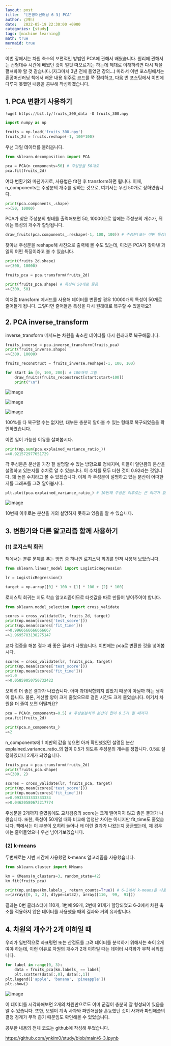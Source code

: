 ```yaml
---
layout: post
title:  "[혼공머신러닝 6-3] PCA"
author: 김예나
date:   2022-05-19 22:30:00 +0900
categories: [study]
tags: [machine learning]
math: true
mermaid: true
---
```



이번 장에서는 차원 축소의 보편적인 방법인 PCA에 관해서 배웠습니다. 원리에 관해서는 선형대수 시간에 배웠던 것이 얼핏 떠오르기는 하는데 제대로 이해하려면 다시 책을 펼쳐봐야 할 것 같습니다.(자그마치 3년 전에 들었던 강의...) 따라서 이번 포스팅에서는 혼공머신러닝 책에서 배운 내용 위주로 코드를 쭉 정리하고, 다음 번 포스팅에서 이번에 다루지 못했던 내용을 공부해 작성하겠습니다.


## 1\. PCA 변환기 사용하기


```python
!wget https://bit.ly/fruits_300_data -O fruits_300.npy

import numpy as np

fruits = np.load('fruits_300.npy')
fruits_2d = fruits.reshape(-1, 100*100)
```


우선 과일 데이터를 불러옵니다.


```python
from sklearn.decomposition import PCA

pca = PCA(n_components=50) # 주성분을 50개로
pca.fit(fruits_2d)
```


여타 변환기와 마찬가지로, 사용법은 fit한 후 transform하면 됩니다. 이때, n_components는 주성분의 개수를 정하는 것으로, 여기서는 우선 50개로 정하였습니다.


```python
print(pca.components_.shape)
=>(50, 10000)
```


PCA가 찾은 주성분의 형태를 출력해보면 50, 10000으로 앞에는 주성분의 개수가, 뒤에는 특성의 개수가 할당됩니다.


```python
draw_fruits(pca.components_.reshape(-1, 100, 100)) # 주성분(또는 어떤 특성을 잡아낸 것)
```


찾아낸 주성분을 reshape해 사진으로 출력해 볼 수도 있는데, 이것은 PCA가 찾아낸 과일의 어떤 특징이라고 볼 수 있습니다.


```python
print(fruits_2d.shape)
=>(300, 10000)

fruits_pca = pca.transform(fruits_2d)

print(fruits_pca.shape) # 특성이 50개로 줄음
=>(300, 50)
```


이처럼 transform 메서드를 사용해 데이터를 변환할 경우 10000개의 특성이 50개로 줄어들게 됩니다. 그렇다면 줄어들은 특성을 다시 원래대로 복구할 수 있을까요?


## 2\. PCA inverse_transform


inverse_transform 메서드는 차원을 축소한 데이터를 다시 원래대로 복구해줍니다.


```python
fruits_inverse = pca.inverse_transform(fruits_pca)
print(fruits_inverse.shape)
=>(300, 10000)

fruits_reconstruct = fruits_inverse.reshape(-1, 100, 100)

for start in [0, 100, 200]: # 100개씩 그림
    draw_fruits(fruits_reconstruct[start:start+100])
    print("\n")
```


![image](https://user-images.githubusercontent.com/80688900/169310479-43426506-b868-429b-a6b4-007503a33394.png)


![image](https://user-images.githubusercontent.com/80688900/169310647-74c68bc8-619c-4c85-b194-6df74958178a.png)


![image](https://user-images.githubusercontent.com/80688900/169310675-8afd32a1-6480-457d-b821-843b97fab5d1.png)


100%를 다 복구할 수는 없지만, 대부분 충분히 알아볼 수 있는 형태로 복구되었음을 확인하였습니다.


이런 일이 가능한 이유를 살펴봅시다.


```python
print(np.sum(pca.explained_variance_ratio_))
=>0.921572977651729
```


각 주성분은 분산을 가장 잘 설명할 수 있는 방향으로 정해지며, 이들이 얼만큼의 분산을 설명하고 있는지를 수치로 알 수 있습니다. 이 수치를 모두 더한 것이 0.92라는 것입니다. 꽤 높은 수치라고 볼 수 있겠습니다. 이제 각 주성분이 설명하고 있는 분산이 어떠한지를 그래프를 그려 알아봅시다.


```python
plt.plot(pca.explained_variance_ratio_) # 10번째 주성분 이후로는 큰 의미가 없음
```


![image](https://user-images.githubusercontent.com/80688900/169311570-6663f8b0-bbcb-4e6d-bd50-9f91796683ff.png)


10번째 이후로는 분산을 거의 설명하지 못하고 있음을 알 수 있습니다.


## 3\. 변환기와 다른 알고리즘 함께 사용하기


### (1) 로지스틱 회귀


책에서는 분류 문제를 푸는 방법 중 하나인 로지스틱 회귀를 먼저 사용해 보았습니다.


```python
from sklearn.linear_model import LogisticRegression

lr = LogisticRegression()

target = np.array([0] * 100 + [1] * 100 + [2] * 100)
```


로지스틱 회귀는 지도 학습 알고리즘이므로 타겟값을 따로 만들어 넣어주어야 합니다.


```python
from sklearn.model_selection import cross_validate

scores = cross_validate(lr, fruits_2d, target)
print(np.mean(scores['test_score']))
print(np.mean(scores['fit_time']))
=>0.9966666666666667
=>1.9695783138275147
```


교차 검증을 해본 결과 꽤 좋은 결과가 나왔습니다. 이번에는 pca로 변환한 것을 넣어봅시다.


```python
scores = cross_validate(lr, fruits_pca, target)
print(np.mean(scores['test_score']))
print(np.mean(scores['fit_time']))
=>1.0
=>0.05859050750732422
```


오히려 더 좋은 결과가 나왔습니다. 아마 과대적합되지 않았기 때문이 아닐까 하는 생각이 듭니다. 물론, 계산할 양이 크게 줄었으므로 걸린 시간도 크게 줄었습니다. 여기서 차원을 더 줄여 보면 어떨까요?


```python
pca = PCA(n_components=0.5) # 주성분분석의 분산의 합이 0.5가 될 때까지
pca.fit(fruits_2d)

print(pca.n_components_)
=>2
```


n_components에 1 미만의 값을 넣으면 아까 확인했었던 설명된 분산 explained_variance_ratio_의 합이 0.5가 되도록 주성분의 개수를 정합니다. 0.5로 설정하였더니 2개가 되었습니다.


```python
fruits_pca = pca.transform(fruits_2d)
print(fruits_pca.shape)
=>(300, 2)

scores = cross_validate(lr, fruits_pca, target)
print(np.mean(scores['test_score']))
print(np.mean(scores['fit_time']))
=>0.9933333333333334
=>0.04620580673217774
```


주성분을 2개까지 줄였음에도 교차검증의 score는 크게 떨어지지 않고 좋은 결과가 나왔습니다. 또한, 특성이 50개일 때와 비교해 엄청난 차이는 아니지만 fit_time도 줄었습니다. 책에서는 이 부분이 오히려 늘어나 왜 이런 결과가 나왔는지 궁금했는데, 제 경우에는 줄어들었으니 우선 넘어가보겠습니다.


### (2) k-means


두번째로는 저번 시간에 사용했던 k-means 알고리즘을 사용했습니다.


```python
from sklearn.cluster import KMeans

km = KMeans(n_clusters=3, random_state=42)
km.fit(fruits_pca)

print(np.unique(km.labels_, return_counts=True)) # 6-2에서 k-means을 사용했던 결과와 거의 비슷
=>(array([0, 1, 2], dtype=int32), array([110,  99,  91]))
```


결과는 0번 클러스터에 110개, 1번에 99개, 2번에 91개가 할당되었고 6-2에서 차원 축소를 적용하지 않은 데이터를 사용했을 때의 결과와 거의 유사합니다.


## 4\. 차원의 개수가 2개 이하일 때


우리가 일반적으로 좌표평면 또는 산점도를 그려 데이터를 분석하기 위해서는 축이 2개여야 하는데, 이런 이유로 차원의 개수가 2개 이하일 때는 데이터 시각화가 무척 쉬워집니다.


```python
for label in range(0, 3):
    data = fruits_pca[km.labels_ == label]
    plt.scatter(data[:,0], data[:,1])
plt.legend(['apple', 'banana', 'pineapple'])
plt.show()
```


![image](https://user-images.githubusercontent.com/80688900/169316084-c7a175bf-0ec5-4e6b-a411-874c60ac9d01.png)


이 데이터를 시각화해보면 2개의 차원만으로도 이미 군집이 충분히 잘 형성되어 있음을 알 수 있습니다. 또한, 모델이 계속 사과와 파인애플을 혼동했던 것이 사과와 파인애플의 결정 경계가 무척 좁기 때문임도 확인해볼 수 있었습니다.


공부한 내용의 전체 코드는 github에 작성해 두었습니다.

<https://github.com/ynkim0/study/blob/main/6-3.ipynb>